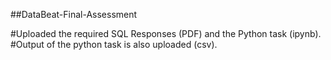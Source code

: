 ##DataBeat-Final-Assessment

#Uploaded the required SQL Responses (PDF) and the Python task (ipynb).
#Output of the python task is also uploaded (csv).
